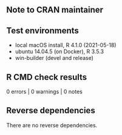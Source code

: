 ## Note to CRAN maintainer

## Test environments
* local macOS install, R 4.1.0  (2021-05-18)
* ubuntu 14.04.5 (on Docker), R 3.5.3
* win-builder (devel and release)

## R CMD check results

0 errors | 0 warnings | 0 notes

## Reverse dependencies

There are no reverse dependencies.